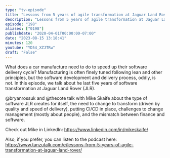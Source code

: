 ```yaml
---
type: "tv-episode"
title: "Lessons from 5 years of agile transformation at Jaguar Land Rover, with Mike Skaife - Tanzu Talk"
description: "Lessons from 5 years of agile transformation at Jaguar Land Rover, with Mike Skaife - Tanzu Talk"
episode: "198"
aliases: ["0198"]
publishdate: "2020-04-01T00:00:00-07:00"
date: "2023-08-15 13:18:41"
minutes: 120
youtube: "YD54_XZJTRw"
draft: "False"
---
```


What does a car manufacture need to do to speed up their software delivery cycle? Manufacturing is often finely tuned following lean and other principles, but the software development and delivery process, oddly, is not. In this episode, we talk about he last five years of software transformation at Jaguar Land Rover (JLR).

@bryanrossuk and @thecote  talk with Mike Skaife about the type of software JLR creates for itself, the need to change to transform (driven by quality and speed of delivery), putting CI/CD in place, challenges to change management (mostly about people), and the mismatch between finance and software.

Check out Mike in LinkedIn: https://www.linkedin.com/in/mikeskaife/

Also, if you prefer, you can listen to the podcast here: https://www.tanzutalk.com/e/lessons-from-5-years-of-agile-transformation-at-jaguar-land-rover/